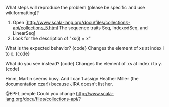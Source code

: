 What steps will reproduce the problem (please be specific and use wikiformatting)?
 1. Open [http://www.scala-lang.org/docu/files/collections-api/collections_5.html The sequence traits Seq, IndexedSeq, and LinearSeq]
 2. Look for the description of "xs(i) = x"

What is the expected behavior?
{code}
Changes the element of xs at index i to x.
{code}

What do you see instead?
{code}
Changes the element of xs at index i to y.
{code}

Hmm, Martin seems busy. And I can't assign Heather Miller (the documentation czar!) because JIRA doesn't list her.

@EPFL people
Could you change http://www.scala-lang.org/docu/files/collections-api/?
